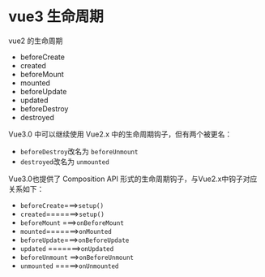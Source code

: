 # vue3 生命周期

vue2 的生命周期

- beforeCreate
- created
- beforeMount
- mounted
- beforeUpdate
- updated
- beforeDestroy
- destroyed

Vue3.0 中可以继续使用 Vue2.x 中的生命周期钩子，但有两个被更名：

- `beforeDestroy`改名为 `beforeUnmount`
- `destroyed`改名为 `unmounted`

Vue3.0也提供了 Composition API 形式的生命周期钩子，与Vue2.x中钩子对应关系如下：

- `beforeCreate`===>`setup()`
- `created`=======>`setup()`
- `beforeMount` ===>`onBeforeMount`
- `mounted`=======>`onMounted`
- `beforeUpdate`===>`onBeforeUpdate`
- `updated` =======>`onUpdated`
- `beforeUnmount` ==>`onBeforeUnmount`
- `unmounted` =====>`onUnmounted`
